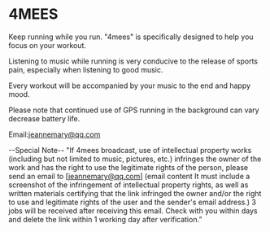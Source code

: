 # 4MEES

Keep running while you run. "4mees" is specifically designed to help you focus on your workout.

Listening to music while running is very conducive to the release of sports pain, especially when listening to good music.

Every workout will be accompanied by your music to the end and happy mood.

Please note that continued use of GPS running in the background can vary decrease battery life.

Email:jeannemary@qq.com

--Special Note--
"If 4mees broadcast, use of intellectual property works (including but not limited to music, pictures, etc.) infringes the owner of the work and has the right to use the legitimate rights of the person, please send an email to [jeannemary@qq.com] (email content It must include a screenshot of the infringement of intellectual property rights, as well as written materials certifying that the link infringed the owner and/or the right to use and legitimate rights of the user and the sender's email address.) 3 jobs will be received after receiving this email. Check with you within days and delete the link within 1 working day after verification.”
